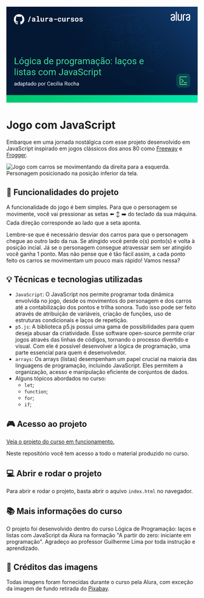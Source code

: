 ![](https://github.com/ceciliadcamargo/jogo-javascript/blob/036f6254045cb95473856a11e2c65f3ed544d4ef/Programa%C3%A7%C3%A3o-L%C3%B3gica%20de%20programa%C3%A7%C3%A3o%20la%C3%A7os%20e%20listas%20com%20JavaScript.png)

# Jogo com JavaScript

Embarque em uma jornada nostálgica com esse projeto desenvolvido em JavaScript inspirado em jogos clássicos dos anos 80 como [Freeway](https://pt.wikipedia.org/wiki/Freeway_(jogo_eletr%C3%B4nico)) e [Frogger](https://en.wikipedia.org/wiki/Frogger).

![Jogo com carros se movimentando da direita para a esquerda. Personagem posicionado na posição inferior da tela.](jogo.gif)

## :hammer: Funcionalidades do projeto

A funcionalidade do jogo é bem simples. Para que o personagem se movimente, você vai pressionar as setas :arrow_left: :arrow_up_down: :arrow_right: do teclado da sua máquina. Cada direção corresponde ao lado que a seta aponta. 

Lembre-se que é necessário desviar dos carros para que o personagem chegue ao outro lado da rua. Se atingido você perde o(s) ponto(s) e volta à posição incial. Já se o personagem consegue atravessar sem ser atingido você ganha 1 ponto. Mas não pense que é tão fácil assim, a cada ponto feito os carros se movimentam um pouco mais rápido! Vamos nessa?

## :bulb: Técnicas e tecnologias utilizadas

- `JavaScript`: O JavaScript nos permite programar toda dinâmica envolvida no jogo, desde os movimentos do personagem e dos carros até a contabilização dos pontos e trilha sonora. Tudo isso pode ser feito através de atribuição de variáveis, criação de funções, uso de estruturas condicionais e laços de repetição.
- `p5.js`: A biblioteca p5.js possui uma gama de possibilidades para quem deseja abusar da criatividade. Esse software open-source permite criar jogos através das linhas de códigos, tornando o processo divertido e visual. Com ele é possível desenvolver a lógica de programação, uma parte essencial para quem é desenvolvedor.
- `arrays`: Os arrays (listas) desempenham um papel crucial na maioria das linguagens de programação, incluindo JavaScript. Eles permitem a organização, acesso e manipulação eficiente de conjuntos de dados.
- Alguns tópicos abordados no curso:
    - `let`;
    - `function`;
    - `for`;
    - `if`;

## :video_game: Acesso ao projeto

[Veja o projeto do curso em funcionamento.](https://jogo-javascript-six.vercel.app/)

Neste repositório você tem acesso a todo o material produzido no curso.

## :computer: Abrir e rodar o projeto

Para abrir e rodar o projeto, basta abrir o aquivo `index.html` no navegador.

## :books: Mais informações do curso

O projeto foi desenvolvido dentro do curso Lógica de Programação: laços e listas com JavaScript da Alura na formação "A partir do zero: iniciante em programação". Agradeço ao professor Guilherme Lima por toda instrução e aprendizado.

## :pencil: Créditos das imagens

Todas imagens foram fornecidas durante o curso pela Alura, com exceção da imagem de fundo retirada do [Pixabay](https://pixabay.com/pt/).
